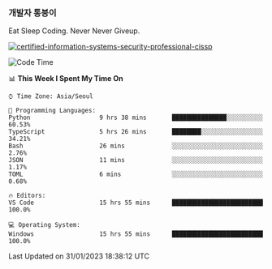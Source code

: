 ### 개발자 통붕이
Eat Sleep Coding.
Never Never Giveup.

[![certified-information-systems-security-professional-cissp](https://user-images.githubusercontent.com/44606727/157613689-acd84ec6-5f8f-4e79-89d9-a8d51f033634.png)](https://www.credly.com/badges/f394a010-85a0-450b-9136-8043af01d71c/public_url)

<!--START_SECTION:waka-->
![Code Time](http://img.shields.io/badge/Code%20Time-1%2C417%20hrs%2039%20mins-blue)

📊 **This Week I Spent My Time On** 

```text
⌚︎ Time Zone: Asia/Seoul

💬 Programming Languages: 
Python                   9 hrs 38 mins       ███████████████░░░░░░░░░░   60.53% 
TypeScript               5 hrs 26 mins       ████████░░░░░░░░░░░░░░░░░   34.21% 
Bash                     26 mins             ░░░░░░░░░░░░░░░░░░░░░░░░░   2.76% 
JSON                     11 mins             ░░░░░░░░░░░░░░░░░░░░░░░░░   1.17% 
TOML                     6 mins              ░░░░░░░░░░░░░░░░░░░░░░░░░   0.68%

🔥 Editors: 
VS Code                  15 hrs 55 mins      █████████████████████████   100.0%

💻 Operating System: 
Windows                  15 hrs 55 mins      █████████████████████████   100.0%

```


 Last Updated on 31/01/2023 18:38:12 UTC
<!--END_SECTION:waka-->

